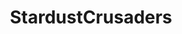 ---
title: StardustCrusaders
crosslinks:
- nocontext
- place
- TabletopCrusaders
- anime
- CharacterRant
- LoveLive
- WorldofTanks
- JoJoDiamondRecords
- AnimeFigures
- TwoBestFriendsPlay
- john_yukis_bots
- pokemon
- fightcade
- photoshopbattles
- OldSchoolCool
- doujinshi
- leagueoflegends
- awwnime
- read
- identifythisfont
---